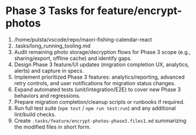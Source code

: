 # Phase 3 Tasks for feature/encrypt-photos

1. /home/pulsta/vscode/repo/maori-fishing-calendar-react
2. .tasks/long_running_tooling.md
3. Audit remaining photo storage/decryption flows for Phase 3 scope (e.g., sharing/export, offline cache) and identify gaps.
4. Design Phase 3 feature/UI updates (migration completion UX, analytics, alerts) and capture in specs.
5. Implement prioritized Phase 3 features: analytics/reporting, advanced retry controls, and user notifications for migration status changes.
6. Expand automated tests (unit/integration/E2E) to cover new Phase 3 behaviors and regressions.
7. Prepare migration completion/cleanup scripts or runbooks if required.
8. Run full test suite (`npm test` / `npm run test:run`) and any additional lint/build checks.
9. Create `.tasks/feature/encrypt-photos-phase3.files1.md` summarizing the modified files in short form.
